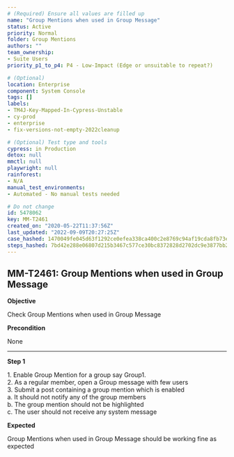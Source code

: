 ```yaml
---
# (Required) Ensure all values are filled up
name: "Group Mentions when used in Group Message"
status: Active
priority: Normal
folder: Group Mentions
authors: ""
team_ownership: 
- Suite Users
priority_p1_to_p4: P4 - Low-Impact (Edge or unsuitable to repeat?)

# (Optional)
location: Enterprise
component: System Console
tags: []
labels: 
- TM4J-Key-Mapped-In-Cypress-Unstable
- cy-prod
- enterprise
- fix-versions-not-empty-2022cleanup

# (Optional) Test type and tools
cypress: in Production
detox: null
mmctl: null
playwright: null
rainforest: 
- N/A
manual_test_environments: 
- Automated - No manual tests needed

# Do not change
id: 5478062
key: MM-T2461
created_on: "2020-05-22T11:37:56Z"
last_updated: "2022-09-09T20:27:25Z"
case_hashed: 1470049fe045d63f1292ce0efea338ca400c2e8769c94af19cda8fb73e7922d91106d94f65322090f68f32a6d4a81a2b
steps_hashed: 7bd42e288e06807d215b3467c577ce30bc8372828d2702dc9e3877bb2a330c318e5eefcf64d1f8e25e8372c071308f11
---
```


<!-- (Auto-generated) Based on frontmatter's "key" and "name" -->

## MM-T2461: Group Mentions when used in Group Message

**Objective**

Check Group Mentions when used in Group Message

**Precondition**

None

---

**Step 1**

1\. Enable Group Mention for a group say Group1.\
2\. As a regular member, open a Group message with few users\
3\. Submit a post containing a group mention which is enabled\
a. It should not notify any of the group members\
b. The group mention should not be highlighted\
c. The user should not receive any system message

**Expected**

Group Mentions when used in Group Message should be working fine as expected
